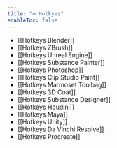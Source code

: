 ```yaml
---
title: "⌨️ Hotkyes"
enableToc: false
---
```

- [[Hotkeys Blender]]
- [[Hotkeys ZBrush]]
- [[Hotkeys Unreal Engine]]
- [[Hotkeys Substance Painter]]
- [[Hotkeys Photoshop]]
- [[Hotkeys Clip Studio Paint]]
- [[Hotkeys Marmoset Toolbag]]
- [[Hotkeys 3D Coat]]
- [[Hotkeys Substance Designer]]
- [[Hotkeys Houdini]]
- [[Hotkeys Maya]]
- [[Hotkeys Unity]]
- [[Hotkeys Da Vinchi Resolve]]
- [[Hotkeys Procreate]]